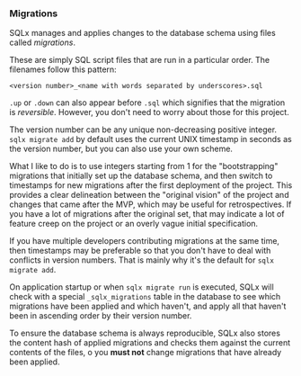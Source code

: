 ### Migrations
SQLx manages and applies changes to the database schema using files called _migrations_.

These are simply SQL script files that are run in a particular order. The filenames follow this pattern:

```
<version number>_<name with words separated by underscores>.sql
```

`.up` or `.down` can also appear before `.sql` which signifies that the migration is _reversible_. However,
you don't need to worry about those for this project.

The version number can be any unique non-decreasing positive integer. `sqlx migrate add` by default uses the current 
UNIX timestamp in seconds as the version number, but you can also use your own scheme. 

What I like to do is to use integers starting from 1 for the "bootstrapping" migrations that initially set up the 
database schema, and then switch to timestamps for new migrations after the first deployment of the project. This
provides a clear delineation between the "original vision" of the project and changes that came after the MVP,
which may be useful for retrospectives. If you have a lot of migrations after the original set, that may indicate
a lot of feature creep on the project or an overly vague initial specification.

If you have multiple developers contributing migrations at the same time, then timestamps may be preferable so that
you don't have to deal with conflicts in version numbers. That is mainly why it's the default for `sqlx migrate add`.

On application startup or when `sqlx migrate run` is executed, SQLx will check with a special `_sqlx_migrations` table
in the database to see which migrations have been applied and which haven't, and apply all that haven't been
in ascending order by their version number.

To ensure the database schema is always reproducible, SQLx also stores the content hash of applied migrations and
checks them against the current contents of the files, o you **must not** change migrations that have already been applied.